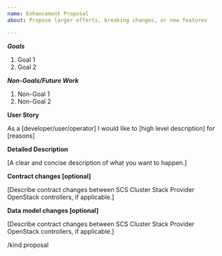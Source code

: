 ```yaml
---
name: Enhancement Proposal
about: Propose larger efforts, breaking changes, or new features

---
```


***Goals***
1. Goal 1
1. Goal 2

***Non-Goals/Future Work***
1. Non-Goal 1
1. Non-Goal 2

**User Story**

As a [developer/user/operator] I would like to [high level description] for [reasons]

**Detailed Description**

[A clear and concise description of what you want to happen.]

**Contract changes [optional]**

[Describe contract changes between SCS Cluster Stack Provider OpenStack controllers, if applicable.]

**Data model changes [optional]**

[Describe contract changes between SCS Cluster Stack Provider OpenStack controllers, if applicable.]

/kind proposal
